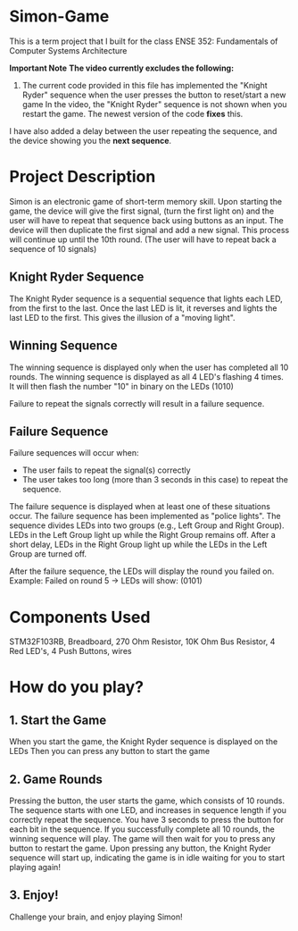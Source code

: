 # Simon-Game
This is a term project that I built for the class ENSE 352: Fundamentals of Computer Systems Architecture



**Important Note**
**The video currently excludes the following:**
1. The current code provided in this file has implemented the "Knight Ryder" sequence when the user presses the button to reset/start a new game In the video, the "Knight Ryder" sequence is not shown when you restart the game. The newest version of the code **fixes** this.

I have also added a delay between the user repeating the sequence, and the device showing you the **next sequence**.



# Project Description

Simon is an electronic game of short-term memory skill. Upon starting the game, the device will give the first signal, (turn the first light on) and the user will have to repeat that sequence back using buttons as an input. The device will then duplicate the first signal and add a new signal. This process will continue up until the 10th round. (The user will have to repeat back a sequence of 10 signals)

## Knight Ryder Sequence
The Knight Ryder sequence is a sequential sequence that lights each LED, from the first to the last. Once the last LED is lit, it reverses and lights the last LED to the first. This gives the illusion of a "moving light".

## Winning Sequence
The winning sequence is displayed only when the user has completed all 10 rounds. The winning sequence is displayed as all 4 LED's flashing 4 times. It will then flash the number "10" in binary on the LEDs (1010)

Failure to repeat the signals correctly will result in a failure sequence. 
## Failure Sequence
Failure sequences will occur when:

- The user fails to repeat the signal(s) correctly
- The user takes too long (more than 3 seconds in this case) to repeat the sequence.

The failure sequence is displayed when at least one of these situations occur. The failure sequence has been implemented as "police lights". 
The sequence divides LEDs into two groups (e.g., Left Group and Right Group).
LEDs in the Left Group light up while the Right Group remains off.
After a short delay, LEDs in the Right Group light up while the LEDs in the Left Group are turned off.

After the failure sequence, the LEDs will display the round you failed on. 
    Example: Failed on round 5 -> LEDs will show: (0101)

# Components Used
STM32F103RB, Breadboard, 270 Ohm Resistor, 10K Ohm Bus Resistor, 4 Red LED's, 4 Push Buttons, wires


# How do you play?
## 1. Start the Game
When you start the game, the Knight Ryder sequence is displayed on the LEDs
Then you can press any button to start the game

## 2. Game Rounds
Pressing the button, the user starts the game, which consists of 10 rounds. The sequence starts with one LED, and increases in sequence length if you correctly repeat the sequence. You have 3 seconds to press the button for each bit in the sequence. If you successfully complete all 10 rounds, the winning sequence will play. The game will then wait for you to press any button to restart the game.
Upon pressing any button, the Knight Ryder sequence will start up, indicating the game is in idle waiting for you to start playing again!

## 3. Enjoy!
Challenge your brain, and enjoy playing Simon!



